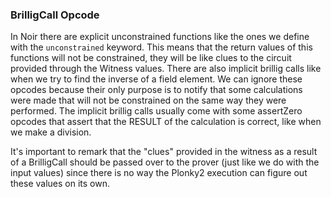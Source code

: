 ### BrilligCall Opcode
In Noir there are explicit unconstrained functions like the ones we define with the ```unconstrained``` keyword. This means that the return values of this functions will not be constrained, they will be like clues to the circuit provided through the Witness values. There are also implicit brillig calls like when we try to find the inverse of a field element. We can ignore these opcodes because their only purpose is to notify that some calculations were made that will not be constrained on the same way they were performed. The implicit brillig calls usually come with some assertZero opcodes that assert that the RESULT of the calculation is correct, like when we make a division.

It's important to remark that the "clues" provided in the witness as a result of a BrilligCall should be passed over to the prover (just like we do with the input values) since there is no way the Plonky2 execution can figure out these values on its own. 